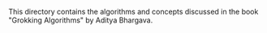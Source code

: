 This directory contains the algorithms and concepts discussed in the book "Grokking Algorithms" by Aditya Bhargava.
